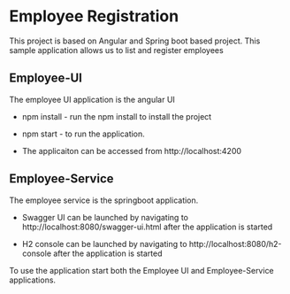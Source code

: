 # Employee Registration

This project is based on Angular and Spring boot based project.
This sample application allows us to list and register employees

## Employee-UI

The employee UI application is the angular UI

* npm install - run the npm install to install the project
* npm start - to run the application.

* The applicaiton can be accessed from http://localhost:4200

## Employee-Service

The employee service is the springboot application.

* Swagger UI can be launched by navigating to http://localhost:8080/swagger-ui.html after the application is started


* H2 console can be launched by navigating to  http://localhost:8080/h2-console after the application is started


To use the application start both the Employee UI and Employee-Service applications.